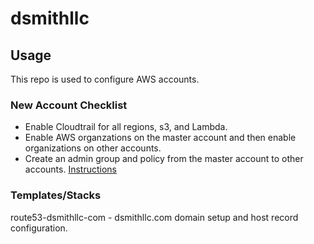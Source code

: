 # dsmithllc

## Usage

This repo is used to configure AWS accounts.

### New Account Checklist

* Enable Cloudtrail for all regions, s3, and Lambda.
* Enable AWS organzations on the master account and then enable organizations on other accounts.
* Create an admin group and policy from the master account to other accounts. [Instructions](https://docs.aws.amazon.com/organizations/latest/userguide/orgs_manage_accounts_access.html#orgs_manage_accounts_access-cross-account-role)



### Templates/Stacks

route53-dsmithllc-com - dsmithllc.com domain setup and host record configuration.
